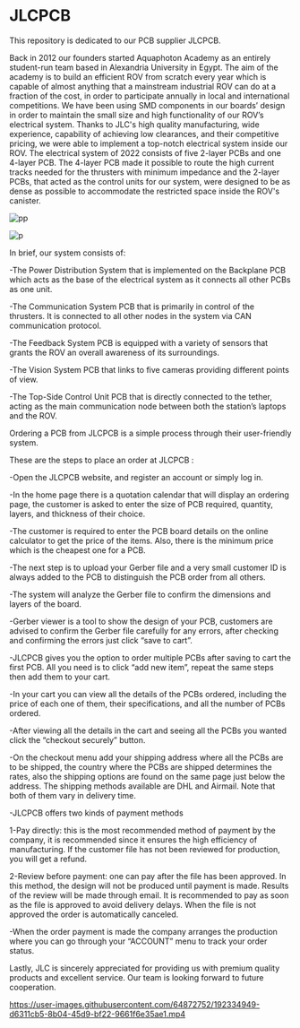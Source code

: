 # JLCPCB
This repository is dedicated to our PCB supplier JLCPCB.  

Back in 2012 our founders started Aquaphoton Academy as an entirely student-run team based in Alexandria University in Egypt. The aim of the academy is to build an efficient ROV from scratch every year which is capable of almost anything that a mainstream industrial ROV can do at a fraction of the cost, in order to participate annually in local and international competitions. We have been using SMD components in our boards’ design in order to maintain the small size and high functionality of our ROV’s electrical system. Thanks to JLC's high quality manufacturing, wide experience, capability of achieving low clearances, and their competitive pricing, we were able to implement a top-notch electrical system inside our ROV. 
The electrical system of 2022 consists of five 2-layer PCBs and one 4-layer PCB. The 4-layer PCB made it possible to route the high current tracks needed for the thrusters with minimum impedance and the 2-layer PCBs, that acted as the control units for our system, were designed to be as dense as possible to accommodate the restricted space inside the ROV's canister.

![pp](https://user-images.githubusercontent.com/64872752/192306135-a7c17a4c-0bfa-400f-968c-957edfe8d9d9.png)

![p](https://user-images.githubusercontent.com/64872752/192306166-fbfd3e69-f591-47e9-a833-70b8101b6454.png)


In brief, our system consists of:

-The Power Distribution System that is implemented on the Backplane PCB which acts as the base of the electrical system as it connects all other PCBs as one unit.

-The Communication System PCB that is primarily in control of the thrusters. It is connected to all other nodes in the system via CAN communication protocol.

-The Feedback System PCB is equipped with a variety of sensors that grants the ROV an overall awareness of its surroundings.

-The Vision System PCB that links to five cameras providing different points of view.

-The Top-Side Control Unit PCB that is directly connected to the tether, acting as the main communication node between both the station’s laptops and the ROV. 

Ordering a PCB from JLCPCB is a simple process through their user-friendly system.

These are the steps to place an order at JLCPCB :

-Open the JLCPCB website, and register an account or simply log in.

-In the home page there is a quotation calendar that will display an ordering page, the customer is asked to enter the size of PCB required, quantity, layers, and thickness of their choice.

-The customer is required to enter the PCB board details on the online calculator to get the price of the items. Also, there is the minimum price which is the cheapest one for a PCB.

-The next step is to upload your Gerber file and a very small customer ID is always added to the PCB to distinguish the PCB order from all others.

-The system will analyze the Gerber file to confirm the dimensions and layers of the board.

-Gerber viewer is a tool to show the design of your PCB, customers are advised to confirm the Gerber file carefully for any errors, after checking and confirming the 
errors just click “save to cart”.

-JLCPCB gives you the option to order multiple PCBs after saving to cart the first PCB. All you need is to click “add new item”, repeat the same steps then add them to your cart.

-In your cart you can view all the details of the PCBs ordered, including the price of each one of them, their specifications, and all the number of PCBs ordered.

-After viewing all the details in the cart and seeing all the PCBs you wanted click the “checkout securely” button.

-On the checkout menu add your shipping address where all the PCBs are to be shipped, the country where the PCBs are shipped determines the rates, also the shipping options are found on the same page just below the address. The shipping methods available are DHL and Airmail. Note that both of them vary in delivery time.

-JLCPCB offers two kinds of payment methods 

1-Pay directly: this is the most recommended method of payment by the company, it is recommended since it ensures the high efficiency of manufacturing. If the customer file has not been reviewed for production, you will get a refund.

2-Review before payment: one can pay after the file has been approved. In this method, the design will not be produced until payment is made. Results of the review will be made through email. It is recommended to pay as soon as the file is approved to avoid delivery delays. When the file is not approved the order is automatically canceled.

-When the order payment is made the company arranges the production where you can go through your “ACCOUNT” menu to track your order status.

Lastly, JLC is sincerely appreciated for providing us with premium quality products and excellent service. Our team is looking forward to future cooperation.

https://user-images.githubusercontent.com/64872752/192334949-d6311cb5-8b04-45d9-bf22-9661f6e35ae1.mp4


